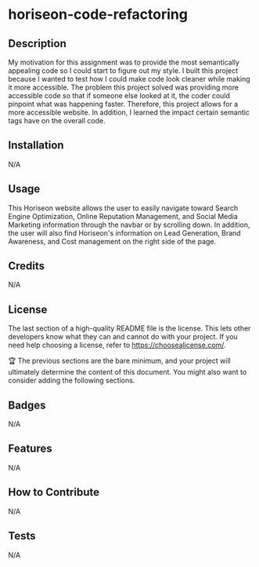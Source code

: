 # horiseon-code-refactoring

## Description

My motivation for this assignment was to provide the most semantically appealing code so I could start to figure out my style. I built this project because I wanted to test how I could make code look cleaner while making it more accessible. The problem this project solved was providing more accessible code so that if someone else looked at it, the coder could pinpoint what was happening faster. Therefore, this project allows for a more accessible website. In addition, I learned the impact certain semantic tags have on the overall code. 

## Installation
N/A

## Usage
This Horiseon website allows the user to easily navigate toward Search Engine Optimization, Online Reputation Management, and Social Media Marketing information through the navbar or by scrolling down. In addition, the user will also find Horiseon's information on Lead Generation, Brand Awareness, and Cost management on the right side of the page. 

## Credits
N/A

## License
The last section of a high-quality README file is the license. This lets other developers know what they can and cannot do with your project. If you need help choosing a license, refer to https://choosealicense.com/.

🏆 The previous sections are the bare minimum, and your project will ultimately determine the content of this document. You might also want to consider adding the following sections.

## Badges
N/A

## Features
N/A

## How to Contribute
N/A

## Tests
N/A